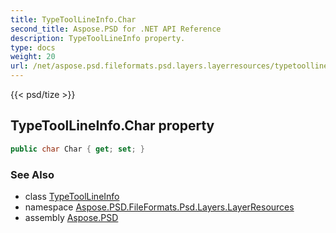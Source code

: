 ```yaml
---
title: TypeToolLineInfo.Char
second_title: Aspose.PSD for .NET API Reference
description: TypeToolLineInfo property. 
type: docs
weight: 20
url: /net/aspose.psd.fileformats.psd.layers.layerresources/typetoollineinfo/char/
---
```

{{< psd/tize >}}
## TypeToolLineInfo.Char property

```csharp
public char Char { get; set; }
```

### See Also

* class [TypeToolLineInfo](../)
* namespace [Aspose.PSD.FileFormats.Psd.Layers.LayerResources](../../typetoollineinfo/)
* assembly [Aspose.PSD](../../../)


